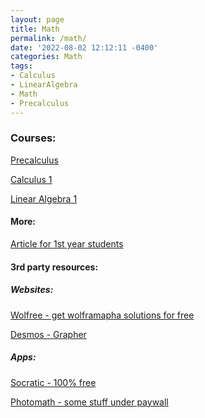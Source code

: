 ```yaml
---
layout: page
title: Math 
permalink: /math/
date: '2022-08-02 12:12:11 -0400'
categories: Math
tags:
- Calculus
- LinearAlgebra
- Math
- Precalculus
---
```


### Courses: 
<!-- Precalculus -->
[Precalculus](https://cs.aviparshan.com/math/precalculus/)

<!-- Calculus 1 -->
[Calculus 1](https://cs.aviparshan.com/math/calculus/)


[Linear Algebra 1](https://cs.aviparshan.com/math/linearalgebra/)

#### More: 

[Article for 1st year students](https://tech.aviparshan.com/2022/06/math-required-for-computer-science-1st.html)


#### 3rd party resources:

##### Websites: 

[Wolfree - get wolframapha solutions for free](https://www.wolframalpha.com/input?i=1%2F2)


[Desmos - Grapher](https://www.desmos.com/calculator)


##### Apps:

[Socratic - 100% free](https://socratic.org/)


[Photomath - some stuff under paywall](https://photomath.com/en)

